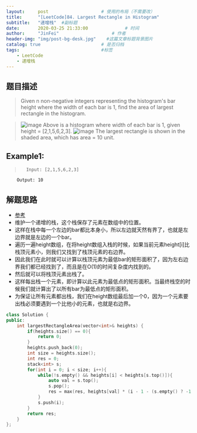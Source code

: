 ```yaml
---
layout:     post                    # 使用的布局（不需要改） 
title:      "[LeetCode]84. Largest Rectangle in Histogram"               # 标题  
subtitle:   "递增栈"  #副标题 
date:       2020-03-25 21:33:00              # 时间 
author:     "JinFei"                    # 作者 
header-img: "img/post-bg-desk.jpg"    #这篇文章标题背景图片 
catalog: true                       # 是否归档 
tags:                               #标签     
    - LeetCode 
    - 递增栈
---
```



## 题目描述
>   Given n non-negative integers representing the histogram's bar height where the width of each bar is 1, find the area of largest rectangle in the histogram.

> ![image](https://assets.leetcode.com/uploads/2018/10/12/histogram.png)
> Above is a histogram where width of each bar is 1, given height = [2,1,5,6,2,3].
> ![image](https://assets.leetcode.com/uploads/2018/10/12/histogram_area.png)
> The largest rectangle is shown in the shaded area, which has area = 10 unit.







## Example1:
 
>       Input: [2,1,5,6,2,3]
        Output: 10


## 解题思路

- [参考](https://blog.csdn.net/qq508618087/article/details/50336795)
- 维护一个递增的栈，这个栈保存了元素在数组中的位置。 
- 这样在栈中每一个左边的bar都比本身小，所以左边就天然有界了，也就是左边界就是左边的一个bar。
- 遍历一遍height数组，在将height数组入栈的时候，如果当前元素height[i]比栈顶元素小，则我们又找到了栈顶元素的右边界。
- 因此我们在此时就可以计算以栈顶元素为最低bar的矩形面积了，因为左右边界我们都已经找到了，而且是在O(1)的时间复杂度内找到的。
- 然后就可以将栈顶元素出栈了。
- 这样每出栈一个元素，即计算以此元素为最低点的矩形面积。当最终栈空的时候我们就计算出了以所有bar为最低点的矩形面积。
- 为保证让所有元素都出栈，我们在height数组最后加一个0，因为一个元素要出栈必须要遇到一个比他小的元素，也就是右边界。





```C++
class Solution {
public:
    int largestRectangleArea(vector<int>& heights) {
        if(heights.size() == 0){
            return 0;
        }
        heights.push_back(0);
        int size = heights.size();
        int res = 0;
        stack<int> s;
        for(int i = 0; i < size; i++){
            while(!s.empty() && heights[i] < heights[s.top()]){
                auto val = s.top();
                s.pop();
                res = max(res, heights[val] * (i - 1 - (s.empty() ? -1 : s.top())));
            }
            s.push(i);
        }
        return res;                  
    }
};
```
